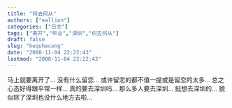 ```yaml
---
title: "何去何从"
authors: ["eallion"]
categories: ["日志"]
tags: ["离开","毕业","深圳","何去何从"]
draft: false
slug: "hequhecong"
date: "2008-11-04 22:22:43"
lastmod: "2008-11-04 22:22:43"
---
```


马上就要离开了...
没有什么留恋...
或许留恋的都不值一提或是留恋的太多...
总之心态好得跟平常一样...
真的要去深圳吗...
那么多人要去深圳...
挺想去深圳的...
貌似除了深圳也没什么地方去啦...
